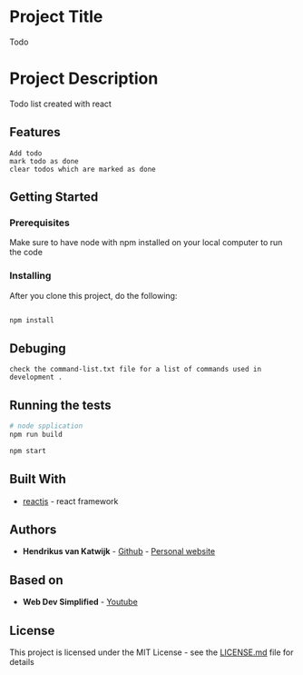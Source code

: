# Project Title

Todo

# Project Description

Todo list created with react

## Features
```
Add todo
mark todo as done
clear todos which are marked as done
```

## Getting Started


### Prerequisites

Make sure to have node with npm installed on your local computer to run the code

### Installing

After you clone this project, do the following:

```bash

npm install

```

## Debuging
```
check the command-list.txt file for a list of commands used in development .
```

## Running the tests
```bash
# node spplication
npm run build

npm start

```

## Built With
* [reactjs](https://reactjs.org/) - react framework

## Authors

* **Hendrikus van Katwijk** - [Github](https://github.com/vankatwijk) - [Personal website](https://hpvk.com)

## Based on

* **Web Dev Simplified** - [Youtube](https://www.youtube.com/watch?v=hQAHSlTtcmY)

## License

This project is licensed under the MIT License - see the [LICENSE.md](LICENSE.md) file for details
